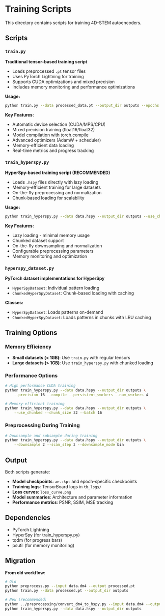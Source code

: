 # Training Scripts

This directory contains scripts for training 4D-STEM autoencoders.

## Scripts

### `train.py`
**Traditional tensor-based training script**
- Loads preprocessed `.pt` tensor files
- Uses PyTorch Lightning for training
- Supports CUDA optimizations and mixed precision
- Includes memory monitoring and performance optimizations

**Usage:**
```bash
python train.py --data processed_data.pt --output_dir outputs --epochs 50
```

**Key Features:**
- Automatic device selection (CUDA/MPS/CPU)
- Mixed precision training (float16/float32)
- Model compilation with torch.compile
- Advanced optimizers (AdamW + scheduler)
- Memory-efficient data loading
- Real-time metrics and progress tracking

### `train_hyperspy.py`
**HyperSpy-based training script (RECOMMENDED)**
- Loads `.hspy` files directly with lazy loading
- Memory-efficient training for large datasets
- On-the-fly preprocessing and normalization
- Chunk-based loading for scalability

**Usage:**
```bash
python train_hyperspy.py --data data.hspy --output_dir outputs --use_chunked
```

**Key Features:**
- Lazy loading - minimal memory usage
- Chunked dataset support
- On-the-fly downsampling and normalization
- Configurable preprocessing parameters
- Memory monitoring and optimization

### `hyperspy_dataset.py`
**PyTorch dataset implementations for HyperSpy**
- `HyperSpyDataset`: Individual pattern loading
- `ChunkedHyperSpyDataset`: Chunk-based loading with caching

**Classes:**
- `HyperSpyDataset`: Loads patterns on-demand
- `ChunkedHyperSpyDataset`: Loads patterns in chunks with LRU caching

## Training Options

### Memory Efficiency
- **Small datasets (< 1GB)**: Use `train.py` with regular tensors
- **Large datasets (> 1GB)**: Use `train_hyperspy.py` with chunked loading

### Performance Options
```bash
# High performance CUDA training
python train_hyperspy.py --data data.hspy --output_dir outputs \
    --precision 16 --compile --persistent_workers --num_workers 4

# Memory-efficient training
python train_hyperspy.py --data data.hspy --output_dir outputs \
    --use_chunked --chunk_size 32 --batch 16
```

### Preprocessing During Training
```bash
# Downsample and subsample during training
python train_hyperspy.py --data data.hspy --output_dir outputs \
    --downsample 2 --scan_step 2 --downsample_mode bin
```

## Output

Both scripts generate:
- **Model checkpoints**: `ae.ckpt` and epoch-specific checkpoints
- **Training logs**: TensorBoard logs in `tb_logs/`
- **Loss curves**: `loss_curve.png`
- **Model summaries**: Architecture and parameter information
- **Performance metrics**: PSNR, SSIM, MSE tracking

## Dependencies

- PyTorch Lightning
- HyperSpy (for train_hyperspy.py)
- tqdm (for progress bars)
- psutil (for memory monitoring)

## Migration

**From old workflow:**
```bash
# Old
python preprocess.py --input data.dm4 --output processed.pt
python train.py --data processed.pt --output_dir outputs

# New (recommended)
python ../preprocessing/convert_dm4_to_hspy.py --input data.dm4 --output data.hspy
python train_hyperspy.py --data data.hspy --output_dir outputs
```